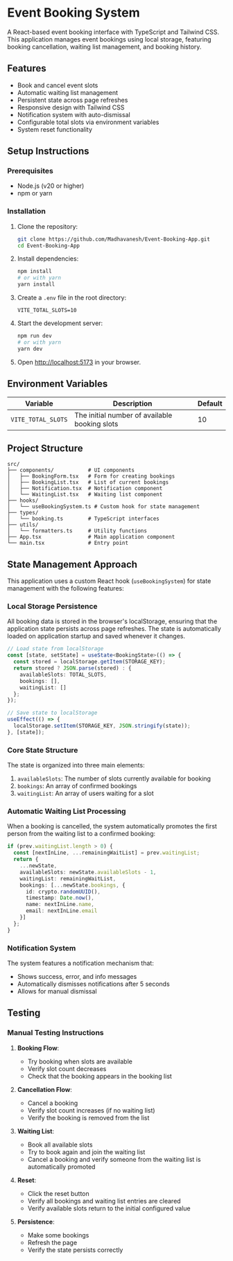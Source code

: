 # Event Booking System

A React-based event booking interface with TypeScript and Tailwind CSS. This application manages event bookings using local storage, featuring booking cancellation, waiting list management, and booking history.

## Features

- Book and cancel event slots
- Automatic waiting list management
- Persistent state across page refreshes
- Responsive design with Tailwind CSS
- Notification system with auto-dismissal
- Configurable total slots via environment variables
- System reset functionality

## Setup Instructions

### Prerequisites

- Node.js (v20 or higher)
- npm or yarn

### Installation

1. Clone the repository:
   ```bash
   git clone https://github.com/Madhavanesh/Event-Booking-App.git
   cd Event-Booking-App
   ```

2. Install dependencies:
   ```bash
   npm install
   # or with yarn
   yarn install
   ```

3. Create a `.env` file in the root directory:
   ```
   VITE_TOTAL_SLOTS=10
   ```

4. Start the development server:
   ```bash
   npm run dev
   # or with yarn
   yarn dev
   ```

5. Open [http://localhost:5173](http://localhost:5173) in your browser.

## Environment Variables

| Variable | Description | Default |
|----------|-------------|---------|
| `VITE_TOTAL_SLOTS` | The initial number of available booking slots | 10 |

## Project Structure

```
src/
├── components/           # UI components
│   ├── BookingForm.tsx   # Form for creating bookings
│   ├── BookingList.tsx   # List of current bookings
│   ├── Notification.tsx  # Notification component
│   └── WaitingList.tsx   # Waiting list component
├── hooks/
│   └── useBookingSystem.ts # Custom hook for state management
├── types/
│   └── booking.ts        # TypeScript interfaces
├── utils/
│   └── formatters.ts     # Utility functions
├── App.tsx               # Main application component
└── main.tsx              # Entry point
```

## State Management Approach

This application uses a custom React hook (`useBookingSystem`) for state management with the following features:

### Local Storage Persistence

All booking data is stored in the browser's localStorage, ensuring that the application state persists across page refreshes. The state is automatically loaded on application startup and saved whenever it changes.

```typescript
// Load state from localStorage
const [state, setState] = useState<BookingState>(() => {
  const stored = localStorage.getItem(STORAGE_KEY);
  return stored ? JSON.parse(stored) : {
    availableSlots: TOTAL_SLOTS,
    bookings: [],
    waitingList: []
  };
});

// Save state to localStorage
useEffect(() => {
  localStorage.setItem(STORAGE_KEY, JSON.stringify(state));
}, [state]);
```

### Core State Structure

The state is organized into three main elements:

1. `availableSlots`: The number of slots currently available for booking
2. `bookings`: An array of confirmed bookings
3. `waitingList`: An array of users waiting for a slot

### Automatic Waiting List Processing

When a booking is cancelled, the system automatically promotes the first person from the waiting list to a confirmed booking:

```typescript
if (prev.waitingList.length > 0) {
  const [nextInLine, ...remainingWaitList] = prev.waitingList;
  return {
    ...newState,
    availableSlots: newState.availableSlots - 1,
    waitingList: remainingWaitList,
    bookings: [...newState.bookings, {
      id: crypto.randomUUID(),
      timestamp: Date.now(),
      name: nextInLine.name,
      email: nextInLine.email
    }]
  };
}
```

### Notification System

The system features a notification mechanism that:
- Shows success, error, and info messages
- Automatically dismisses notifications after 5 seconds
- Allows for manual dismissal

## Testing

### Manual Testing Instructions

1. **Booking Flow**:
   - Try booking when slots are available
   - Verify slot count decreases
   - Check that the booking appears in the booking list

2. **Cancellation Flow**:
   - Cancel a booking
   - Verify slot count increases (if no waiting list)
   - Verify the booking is removed from the list

3. **Waiting List**:
   - Book all available slots
   - Try to book again and join the waiting list
   - Cancel a booking and verify someone from the waiting list is automatically promoted

4. **Reset**:
   - Click the reset button
   - Verify all bookings and waiting list entries are cleared
   - Verify available slots return to the initial configured value

5. **Persistence**:
   - Make some bookings
   - Refresh the page
   - Verify the state persists correctly